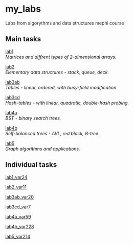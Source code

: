 # my_labs
Labs from algorythms and data structures mephi course

## Main tasks
[lab1](https://github.com/kargamant/my_labs/files/11892364/lab1.1.pdf)\
_Matrices and diffrent types of 2-dimensional arrays._

[lab2](https://github.com/kargamant/my_labs/files/11892385/lab2.5.pdf)\
_Elementary data structures - stack, queue, deck._

[lab3ab](https://github.com/kargamant/my_labs/files/11892388/lab3.10.pdf)\
_Tables - linear, ordered, with busy-field modification_

[lab3cd](https://github.com/kargamant/my_labs/files/11892390/lab3cd.2.pdf)\
_Hash-tables - with linear, quadratic, double-hash probing._

[lab4a](https://github.com/kargamant/my_labs/files/11892392/lab4a.5.pdf)\
_BST - binary search trees._

[lab4b](https://github.com/kargamant/my_labs/files/11892394/lab4b1.3.pdf)\
_Self-balanced trees - AVL, red black, B-tree._

[lab5](https://github.com/kargamant/my_labs/files/11892395/lab5.6.pdf)\
_Graph algorithms and applications._

## Individual tasks

[lab1_var24](https://github.com/kargamant/my_labs/assets/54020145/9a2ee42c-1210-410f-bd7c-b54db75e56a2)

[lab2_var11](https://github.com/kargamant/my_labs/files/11892441/F02sGilOwmr2lTbMMJ3qj.pdf)

[lab3ab_var20](https://github.com/kargamant/my_labs/files/11892452/eF89JToTLqT88HL6rT6ye.1.pdf)

[lab3cd_var7](https://github.com/kargamant/my_labs/files/11892456/2KWiA4IfC6kXUYKRPFoAT.pdf)

[lab4a_var59](https://github.com/kargamant/my_labs/files/11892463/x4TppdWAT7qTFiBHE83Iz.pdf)

[lab4b_var228](https://github.com/kargamant/my_labs/files/11892466/4LbVGVhvixPStFVsFguVb.1.pdf)

[lab5_var214](https://github.com/kargamant/my_labs/files/11892469/bKHtmBtkRjd3lavhLrTpc.1.pdf)
